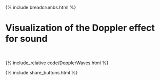 {% include breadcrumbs.html %}

# Visualization of the Doppler effect for sound
<div class="header_line"><br/></div>

{% include_relative code/DopplerWaves.html %}

<p style="clear: both;"></p>

{% include share_buttons.html %}